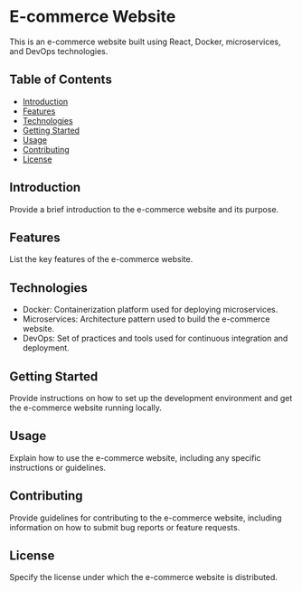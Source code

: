 # E-commerce Website

This is an e-commerce website built using React, Docker, microservices, and DevOps technologies.

## Table of Contents

- [Introduction](#introduction)
- [Features](#features)
- [Technologies](#technologies)
- [Getting Started](#getting-started)
- [Usage](#usage)
- [Contributing](#contributing)
- [License](#license)

## Introduction

Provide a brief introduction to the e-commerce website and its purpose.

## Features

List the key features of the e-commerce website.

## Technologies

- Docker: Containerization platform used for deploying microservices.
- Microservices: Architecture pattern used to build the e-commerce website.
- DevOps: Set of practices and tools used for continuous integration and deployment.

## Getting Started

Provide instructions on how to set up the development environment and get the e-commerce website running locally.

## Usage

Explain how to use the e-commerce website, including any specific instructions or guidelines.

## Contributing

Provide guidelines for contributing to the e-commerce website, including information on how to submit bug reports or feature requests.

## License

Specify the license under which the e-commerce website is distributed.
